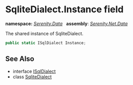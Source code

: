 # SqliteDialect.Instance field
**namespace:** *[Serenity.Data](../../README.md#serenity.data-namespace)*   **assembly**: *[Serenity.Net.Data](../../README.md)*

The shared instance of SqliteDialect.

```csharp
public static ISqlDialect Instance;
```

## See Also

* interface [ISqlDialect](../ISqlDialect.md)
* class [SqliteDialect](../SqliteDialect.md)